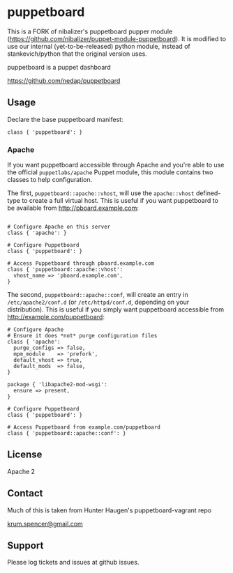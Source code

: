 puppetboard
===========

This is a FORK of nibalizer's puppetboard pupper module
(https://github.com/nibalizer/puppet-module-puppetboard).
It is modified to use our internal (yet-to-be-released)
python module, instead of stankevich/python that the original
version uses.

puppetboard is a puppet dashboard

https://github.com/nedap/puppetboard

Usage
-----

Declare the base puppetboard manifest:

```puppet
class { 'puppetboard': }
```

### Apache

If you want puppetboard accessible through Apache and you're able to use the
official `puppetlabs/apache` Puppet module, this module contains two classes
to help configuration.

The first, `puppetboard::apache::vhost`, will use the `apache::vhost`
defined-type to create a full virtual host. This is useful if you want
puppetboard to be available from http://pboard.example.com:

```puppet

# Configure Apache on this server
class { 'apache': }

# Configure Puppetboard
class { 'puppetboard': }

# Access Puppetboard through pboard.example.com
class { 'puppetboard::apache::vhost':
  vhost_name => 'pboard.example.com',
}
```

The second, `puppetboard::apache::conf`, will create an entry in
`/etc/apache2/conf.d` (or `/etc/httpd/conf.d`, depending on your distribution).
This is useful if you simply want puppetboard accessible from
http://example.com/puppetboard:

```puppet
# Configure Apache
# Ensure it does *not* purge configuration files
class { 'apache':
  purge_configs => false,
  mpm_module    => 'prefork',
  default_vhost => true,
  default_mods  => false,
}

package { 'libapache2-mod-wsgi':
  ensure => present,
}

# Configure Puppetboard
class { 'puppetboard': }

# Access Puppetboard from example.com/puppetboard
class { 'puppetboard::apache::conf': }
```

License
-------

Apache 2


Contact
-------

Much of this is taken from Hunter Haugen's puppetboard-vagrant repo

krum.spencer@gmail.com


Support
-------

Please log tickets and issues at github issues.
